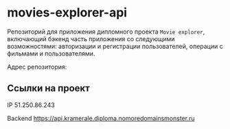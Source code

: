 # movies-explorer-api

Репозиторий для приложения дипломного проекта `Movie explorer`, включающий бэкенд часть приложения со следующими возможностями: авторизации и регистрации пользователей, операции с фильмами и пользователями.

Адрес репозитория: 

## Ссылки на проект

IP 51.250.86.243

Backend https://api.kramerale.diploma.nomoredomainsmonster.ru

